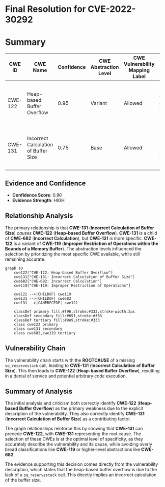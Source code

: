 # Final Resolution for CVE-2022-30292

# Summary
| CWE ID | CWE Name | Confidence | CWE Abstraction Level | CWE Vulnerability Mapping Label | CWE-Vulnerability Mapping Notes |
|---|---|---|---|---|---|
| CWE-122 | Heap-based Buffer Overflow | 0.95 | Variant | Allowed | Primary CWE. The vulnerability is explicitly described as a heap-based buffer overflow. |
| CWE-131 | Incorrect Calculation of Buffer Size | 0.75 | Base | Allowed | Secondary CWE. The missing `sq_reservestack` call leads to an incorrect buffer size calculation. |

## Evidence and Confidence

*   **Confidence Score:** 0.90
*   **Evidence Strength:** HIGH

## Relationship Analysis
The primary relationship is that **CWE-131** (**Incorrect Calculation of Buffer Size**) *causes* **CWE-122** (**Heap-based Buffer Overflow**). **CWE-131** is a child of **CWE-682** (**Incorrect Calculation**), but **CWE-131** is more specific. **CWE-122** is a variant of **CWE-119** (**Improper Restriction of Operations within the Bounds of a Memory Buffer**). The abstraction levels influenced the selection by prioritizing the most specific CWE available, while still remaining accurate.

```mermaid
graph TD
    cwe122["CWE-122: Heap-based Buffer Overflow"]
    cwe131["CWE-131: Incorrect Calculation of Buffer Size"]
    cwe682["CWE-682: Incorrect Calculation"]
    cwe119["CWE-119: Improper Restriction of Operations"]
    
    cwe122 -->|CHILDOF| cwe119
    cwe131 -->|CHILDOF| cwe682
    cwe131 -->|CANPRECEDE| cwe122
    
    classDef primary fill:#f96,stroke:#333,stroke-width:2px
    classDef secondary fill:#69f,stroke:#333
    classDef tertiary fill:#9e9,stroke:#333
    class cwe122 primary
    class cwe131 secondary
    class cwe682,cwe119 tertiary
```

## Vulnerability Chain
The vulnerability chain starts with the **ROOTCAUSE** of a missing `sq_reservestack` call, leading to **CWE-131** (**Incorrect Calculation of Buffer Size**). This then leads to **CWE-122** (**Heap-based Buffer Overflow**), resulting in a denial of service and potential arbitrary code execution.

## Summary of Analysis
The initial analysis and criticism both correctly identify **CWE-122** (**Heap-based Buffer Overflow**) as the primary weakness due to the explicit description of the vulnerability. They also correctly identify **CWE-131** (**Incorrect Calculation of Buffer Size**) as a contributing factor.

The graph relationships reinforce this by showing that **CWE-131** can precede **CWE-122**, with **CWE-131** representing the root cause. The selection of these CWEs is at the optimal level of specificity, as they accurately describe the vulnerability and its cause, while avoiding overly broad classifications like **CWE-119** or higher-level abstractions like **CWE-682**.

The evidence supporting this decision comes directly from the vulnerability description, which states that the heap-based buffer overflow is due to the lack of a `sq_reservestack` call. This directly implies an incorrect calculation of the buffer size.